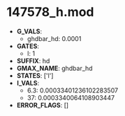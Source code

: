 # 147578_h.mod

- **G_VALS**:
  - ghdbar_hd: 0.0001
- **GATES**:
  - l: 1
- **SUFFIX**: hd
- **GMAX_NAME**: ghdbar_hd
- **STATES**: ['l']
- **I_VALS**:
  - 6.3: 0.00033401236102283507
  - 37: 0.0003340064108903447
- **ERROR_FLAGS**: []
